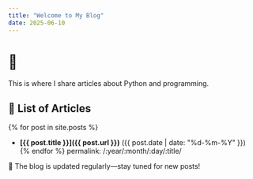 ```yaml
---
title: "Welcome to My Blog"
date: 2025-06-10
---
```


# 🚀  
This is where I share articles about Python and programming.

## 📌 List of Articles  

{% for post in site.posts %}
- **[{{ post.title }}]({{ post.url }})** ({{ post.date | date: "%d-%m-%Y" }})  
{% endfor %}
permalink: /:year/:month/:day/:title/

📌 The blog is updated regularly—stay tuned for new posts!
